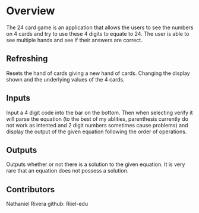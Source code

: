 # Overview

The 24 card game is an application that allows the users to see the numbers on 4 cards and try to use these 4 digits to equate to 24. The user is able to see multiple hands and see if their answers are correct.

## Refreshing

Resets the hand of cards giving a new hand of cards. Changing the display shown and the underlying values of the 4 cards.

## Inputs

Input a 4 digit code into the bar on the bottom. Then when selecting verify it will parse the equation (to the best of my ablities, parenthesis currently do not work as intented and 2 digit numbers sometimes cause problems) and display the output of the given equation following the order of operations.

## Outputs

Outputs whether or not there is a solution to the given equation. It is very rare that an equation does not possess a solution.

## Contributors

Nathaniel Rivera
github: Riiel-edu
